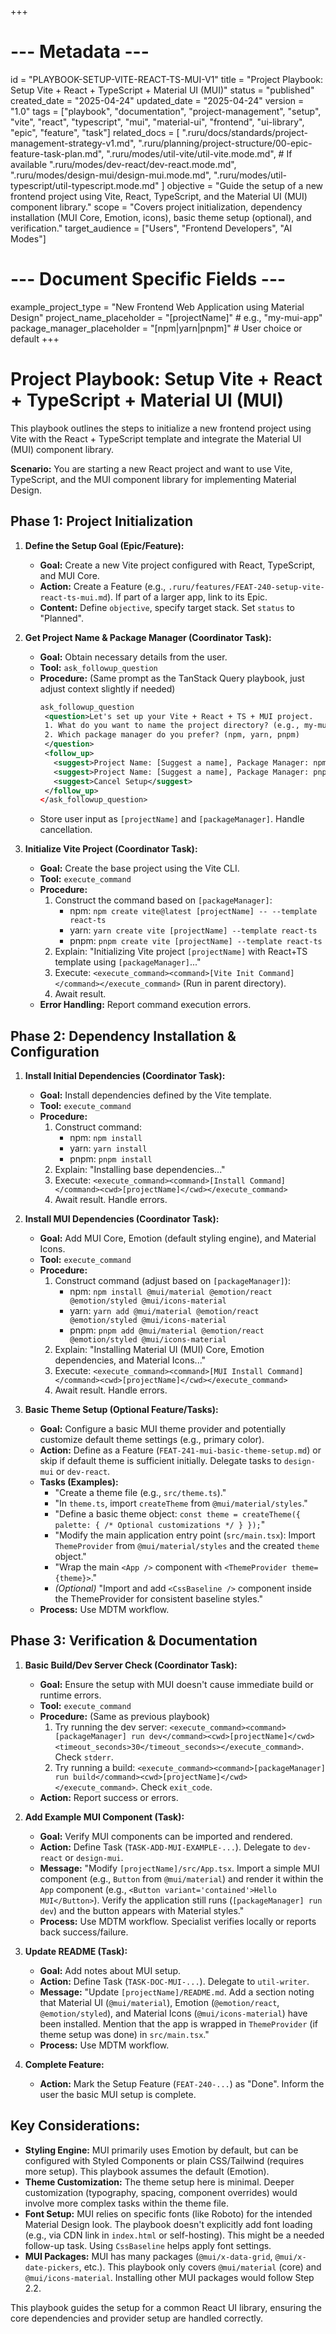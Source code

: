 +++
# --- Metadata ---
id = "PLAYBOOK-SETUP-VITE-REACT-TS-MUI-V1"
title = "Project Playbook: Setup Vite + React + TypeScript + Material UI (MUI)"
status = "published"
created_date = "2025-04-24"
updated_date = "2025-04-24"
version = "1.0"
tags = ["playbook", "documentation", "project-management", "setup", "vite", "react", "typescript", "mui", "material-ui", "frontend", "ui-library", "epic", "feature", "task"]
related_docs = [
    ".ruru/docs/standards/project-management-strategy-v1.md",
    ".ruru/planning/project-structure/00-epic-feature-task-plan.md",
    ".ruru/modes/util-vite/util-vite.mode.md", # If available
    ".ruru/modes/dev-react/dev-react.mode.md",
    ".ruru/modes/design-mui/design-mui.mode.md",
    ".ruru/modes/util-typescript/util-typescript.mode.md"
]
objective = "Guide the setup of a new frontend project using Vite, React, TypeScript, and the Material UI (MUI) component library."
scope = "Covers project initialization, dependency installation (MUI Core, Emotion, icons), basic theme setup (optional), and verification."
target_audience = ["Users", "Frontend Developers", "AI Modes"]
# --- Document Specific Fields ---
example_project_type = "New Frontend Web Application using Material Design"
project_name_placeholder = "[projectName]" # e.g., "my-mui-app"
package_manager_placeholder = "[npm|yarn|pnpm]" # User choice or default
+++

# Project Playbook: Setup Vite + React + TypeScript + Material UI (MUI)

This playbook outlines the steps to initialize a new frontend project using Vite with the React + TypeScript template and integrate the Material UI (MUI) component library.

**Scenario:** You are starting a new React project and want to use Vite, TypeScript, and the MUI component library for implementing Material Design.

## Phase 1: Project Initialization

1.  **Define the Setup Goal (Epic/Feature):**
    *   **Goal:** Create a new Vite project configured with React, TypeScript, and MUI Core.
    *   **Action:** Create a Feature (e.g., `.ruru/features/FEAT-240-setup-vite-react-ts-mui.md`). If part of a larger app, link to its Epic.
    *   **Content:** Define `objective`, specify target stack. Set `status` to "Planned".

2.  **Get Project Name & Package Manager (Coordinator Task):**
    *   **Goal:** Obtain necessary details from the user.
    *   **Tool:** `ask_followup_question`
    *   **Procedure:** (Same prompt as the TanStack Query playbook, just adjust context slightly if needed)
        ```xml
        ask_followup_question
         <question>Let's set up your Vite + React + TS + MUI project.
         1. What do you want to name the project directory? (e.g., my-mui-app)
         2. Which package manager do you prefer? (npm, yarn, pnpm)
         </question>
         <follow_up>
           <suggest>Project Name: [Suggest a name], Package Manager: npm</suggest>
           <suggest>Project Name: [Suggest a name], Package Manager: pnpm</suggest>
           <suggest>Cancel Setup</suggest>
         </follow_up>
        </ask_followup_question>
        ```
    *   Store user input as `[projectName]` and `[packageManager]`. Handle cancellation.

3.  **Initialize Vite Project (Coordinator Task):**
    *   **Goal:** Create the base project using the Vite CLI.
    *   **Tool:** `execute_command`
    *   **Procedure:**
        1.  Construct the command based on `[packageManager]`:
            *   npm: `npm create vite@latest [projectName] -- --template react-ts`
            *   yarn: `yarn create vite [projectName] --template react-ts`
            *   pnpm: `pnpm create vite [projectName] --template react-ts`
        2.  Explain: "Initializing Vite project `[projectName]` with React+TS template using `[packageManager]`..."
        3.  Execute: `<execute_command><command>[Vite Init Command]</command></execute_command>` (Run in parent directory).
        4.  Await result.
    *   **Error Handling:** Report command execution errors.

## Phase 2: Dependency Installation & Configuration

1.  **Install Initial Dependencies (Coordinator Task):**
    *   **Goal:** Install dependencies defined by the Vite template.
    *   **Tool:** `execute_command`
    *   **Procedure:**
        1.  Construct command:
            *   npm: `npm install`
            *   yarn: `yarn install`
            *   pnpm: `pnpm install`
        2.  Explain: "Installing base dependencies..."
        3.  Execute: `<execute_command><command>[Install Command]</command><cwd>[projectName]</cwd></execute_command>`
        4.  Await result. Handle errors.

2.  **Install MUI Dependencies (Coordinator Task):**
    *   **Goal:** Add MUI Core, Emotion (default styling engine), and Material Icons.
    *   **Tool:** `execute_command`
    *   **Procedure:**
        1.  Construct command (adjust based on `[packageManager]`):
            *   npm: `npm install @mui/material @emotion/react @emotion/styled @mui/icons-material`
            *   yarn: `yarn add @mui/material @emotion/react @emotion/styled @mui/icons-material`
            *   pnpm: `pnpm add @mui/material @emotion/react @emotion/styled @mui/icons-material`
        2.  Explain: "Installing Material UI (MUI) Core, Emotion dependencies, and Material Icons..."
        3.  Execute: `<execute_command><command>[MUI Install Command]</command><cwd>[projectName]</cwd></execute_command>`
        4.  Await result. Handle errors.

3.  **Basic Theme Setup (Optional Feature/Tasks):**
    *   **Goal:** Configure a basic MUI theme provider and potentially customize default theme settings (e.g., primary color).
    *   **Action:** Define as a Feature (`FEAT-241-mui-basic-theme-setup.md`) or skip if default theme is sufficient initially. Delegate tasks to `design-mui` or `dev-react`.
    *   **Tasks (Examples):**
        *   "Create a theme file (e.g., `src/theme.ts`)."
        *   "In `theme.ts`, import `createTheme` from `@mui/material/styles`."
        *   "Define a basic theme object: `const theme = createTheme({ palette: { /* Optional customizations */ } });`"
        *   "Modify the main application entry point (`src/main.tsx`): Import `ThemeProvider` from `@mui/material/styles` and the created `theme` object."
        *   "Wrap the main `<App />` component with `<ThemeProvider theme={theme}>`."
        *   *(Optional)* "Import and add `<CssBaseline />` component inside the ThemeProvider for consistent baseline styles."
    *   **Process:** Use MDTM workflow.

## Phase 3: Verification & Documentation

1.  **Basic Build/Dev Server Check (Coordinator Task):**
    *   **Goal:** Ensure the setup with MUI doesn't cause immediate build or runtime errors.
    *   **Tool:** `execute_command`
    *   **Procedure:** (Same as previous playbook)
        1.  Try running the dev server: `<execute_command><command>[packageManager] run dev</command><cwd>[projectName]</cwd><timeout_seconds>30</timeout_seconds></execute_command>`. Check `stderr`.
        2.  Try running a build: `<execute_command><command>[packageManager] run build</command><cwd>[projectName]</cwd></execute_command>`. Check `exit_code`.
    *   **Action:** Report success or errors.

2.  **Add Example MUI Component (Task):**
    *   **Goal:** Verify MUI components can be imported and rendered.
    *   **Action:** Define Task (`TASK-ADD-MUI-EXAMPLE-...`). Delegate to `dev-react` or `design-mui`.
    *   **Message:** "Modify `[projectName]/src/App.tsx`. Import a simple MUI component (e.g., `Button` from `@mui/material`) and render it within the `App` component (e.g., `<Button variant='contained'>Hello MUI</Button>`). Verify the application still runs (`[packageManager] run dev`) and the button appears with Material styles."
    *   **Process:** Use MDTM workflow. Specialist verifies locally or reports back success/failure.

3.  **Update README (Task):**
    *   **Goal:** Add notes about MUI setup.
    *   **Action:** Define Task (`TASK-DOC-MUI-...`). Delegate to `util-writer`.
    *   **Message:** "Update `[projectName]/README.md`. Add a section noting that Material UI (`@mui/material`), Emotion (`@emotion/react`, `@emotion/styled`), and Material Icons (`@mui/icons-material`) have been installed. Mention that the app is wrapped in `ThemeProvider` (if theme setup was done) in `src/main.tsx`."
    *   **Process:** Use MDTM workflow.

4.  **Complete Feature:**
    *   **Action:** Mark the Setup Feature (`FEAT-240-...`) as "Done". Inform the user the basic MUI setup is complete.

## Key Considerations:

*   **Styling Engine:** MUI primarily uses Emotion by default, but can be configured with Styled Components or plain CSS/Tailwind (requires more setup). This playbook assumes the default (Emotion).
*   **Theme Customization:** The theme setup here is minimal. Deeper customization (typography, spacing, component overrides) would involve more complex tasks within the theme file.
*   **Font Setup:** MUI relies on specific fonts (like Roboto) for the intended Material Design look. The playbook doesn't explicitly add font loading (e.g., via CDN link in `index.html` or self-hosting). This might be a needed follow-up task. Using `CssBaseline` helps apply font settings.
*   **MUI Packages:** MUI has many packages (`@mui/x-data-grid`, `@mui/x-date-pickers`, etc.). This playbook only covers `@mui/material` (core) and `@mui/icons-material`. Installing other MUI packages would follow Step 2.2.

This playbook guides the setup for a common React UI library, ensuring the core dependencies and provider setup are handled correctly.